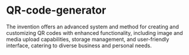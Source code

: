 # QR-code-generator 
The invention offers an advanced system and method for creating and customizing QR codes with enhanced functionality, including image and media upload capabilities, storage management, and user-friendly interface, catering to diverse business and personal needs.
